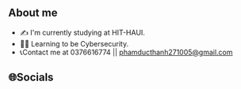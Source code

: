 ## About me
+ ✍ I'm currently studying at HIT-HAUI.
+ 👨‍💻 Learning to be Cybersecurity.
+ 📞Contact me at 0376616774 || phamducthanh271005@gmail.com
## 🌐Socials
